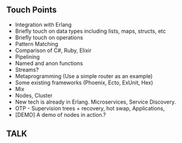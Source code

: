 ## Touch Points

* Integration with Erlang
* Briefly touch on data types including lists, maps, structs, etc
* Briefly touch on operations
* Pattern Matching
* Comparison of C#, Ruby, Elixir
* Pipelining
* Named and anon functions
* Streams?
* Metaprogramming (Use a simple router as an example)
* Some existing frameworks (Phoenix, Ecto, ExUnit, Hex)
* Mix
* Nodes, Cluster
* New tech is already in Erlang. Microservices, Service Discovery.
* OTP - Supervision trees + recovery, hot swap, Applications, 
* [DEMO] A demo of nodes in action.?

## TALK


